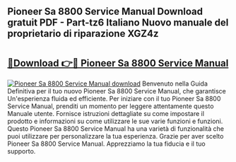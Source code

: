 ## Pioneer Sa 8800 Service Manual Download gratuit PDF - Part-tz6 Italiano Nuovo manuale del proprietario di riparazione XGZ4z

# <h2><a href="http://dfgwpox.blite.top/?on=Pioneer+Sa+8800+Service+Manual">🔗Download 👉🔴 Pioneer Sa 8800 Service Manual</a></h2>

[![Pioneer Sa 8800 Service Manual download](https://i.imgur.com/lujVjoI.png)](http://dfgwpox.blite.top/?on=Pioneer+Sa+8800+Service+Manual)
Benvenuto nella Guida Definitiva per il tuo nuovo Pioneer Sa 8800 Service Manual, che garantisce Un'esperienza fluida ed efficiente. Per iniziare con il tuo Pioneer Sa 8800 Service Manual, prenditi un momento per leggere attentamente questo Manuale utente. Fornisce istruzioni dettagliate su come impostare il prodotto e informazioni su come utilizzare le sue varie funzioni e funzioni. Questo Pioneer Sa 8800 Service Manual ha una varietà di funzionalità che puoi utilizzare per personalizzare la tua esperienza. Grazie per aver scelto Pioneer Sa 8800 Service Manual. Apprezziamo la tua fiducia e il tuo supporto.
